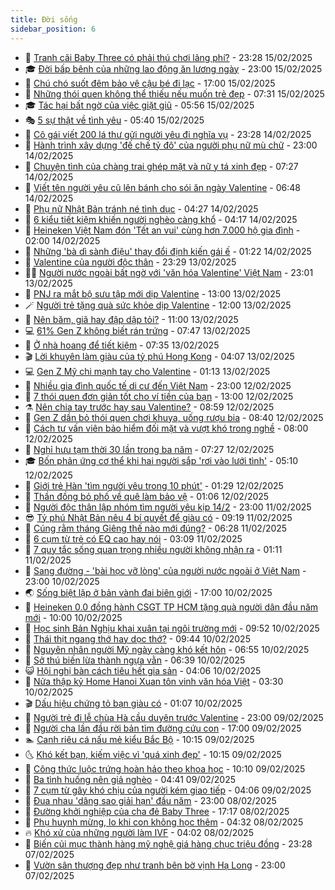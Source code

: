 ```yaml
---
title: Đời sống
sidebar_position: 6
---
```


<!-- vnexpress-doi-song:START -->
- 🚀 [Tranh cãi Baby Three có phải thú chơi lãng phí?](https://vnexpress.net/tranh-cai-baby-three-co-phai-thu-choi-lang-phi-4849228.html) - 23:28 15/02/2025
- 🎓 [Đời bấp bênh của những lao động ăn lương ngày](https://vnexpress.net/doi-bap-benh-cua-nhung-lao-dong-an-luong-ngay-4849949.html) - 23:00 15/02/2025
- 🚦 [Chú chó suốt đêm bảo vệ cậu bé đi lạc](https://vnexpress.net/chu-cho-suot-dem-bao-ve-cau-be-di-lac-4849981.html) - 17:00 15/02/2025
- 🦣 [Những thói quen không thể thiếu nếu muốn trẻ đẹp](https://vnexpress.net/nhung-thoi-quen-khong-the-thieu-neu-muon-tre-dep-4849020.html) - 07:31 15/02/2025
- 🎓 [Tác hại bất ngờ của việc giặt giũ](https://vnexpress.net/tac-hai-bat-ngo-cua-viec-giat-giu-4849880.html) - 05:56 15/02/2025
- 🎭 [5 sự thật về tình yêu](https://vnexpress.net/5-su-that-ve-tinh-yeu-4849893.html) - 05:40 15/02/2025
- 🦅 [Cô gái viết 200 lá thư gửi người yêu đi nghĩa vụ](https://vnexpress.net/co-gai-viet-200-la-thu-gui-nguoi-yeu-di-nghia-vu-4842751.html) - 23:28 14/02/2025
- 🎃 [Hành trình xây dựng &#39;đế chế tỷ đô&#39; của người phụ nữ mù chữ](https://vnexpress.net/hanh-trinh-xay-dung-de-che-ty-do-cua-nguoi-phu-nu-mu-chu-4849289.html) - 23:00 14/02/2025
- 💪 [Chuyện tình của chàng trai ghép mặt và nữ y tá xinh đẹp](https://vnexpress.net/chuyen-tinh-cua-chang-trai-ghep-mat-va-nu-y-ta-xinh-dep-4849208.html) - 07:27 14/02/2025
- 🐻 [Viết tên người yêu cũ lên bánh cho sói ăn ngày Valentine](https://vnexpress.net/viet-ten-nguoi-yeu-cu-len-banh-cho-soi-an-ngay-valentine-4849480.html) - 06:48 14/02/2025
- 🧠 [Phụ nữ Nhật Bản tránh né tình dục](https://vnexpress.net/phu-nu-nhat-ban-tranh-ne-tinh-duc-4849454.html) - 04:27 14/02/2025
- 🐘 [6 kiểu tiết kiệm khiến người nghèo càng khổ](https://vnexpress.net/6-kieu-tiet-kiem-khien-nguoi-ngheo-cang-kho-4849396.html) - 04:17 14/02/2025
- 👹 [Heineken Việt Nam đón &#39;Tết an vui&#39; cùng hơn 7.000 hộ gia đình](https://vnexpress.net/heineken-viet-nam-don-tet-an-vui-cung-hon-7-000-ho-gia-dinh-4848818.html) - 02:00 14/02/2025
- 💂 [Những &#39;bà dì sành điệu&#39; thay đổi định kiến gái ế](https://vnexpress.net/nhung-ba-di-sanh-dieu-thay-doi-dinh-kien-gai-e-4849305.html) - 01:22 14/02/2025
- 🦍 [Valentine của người độc thân](https://vnexpress.net/valentine-cua-nguoi-doc-than-4848314.html) - 23:29 13/02/2025
- 🧑‍🏫 [Người nước ngoài bất ngờ với &#39;văn hóa Valentine&#39; Việt Nam](https://vnexpress.net/nguoi-nuoc-ngoai-bat-ngo-voi-van-hoa-valentine-viet-nam-4849061.html) - 23:01 13/02/2025
- 🧰 [PNJ ra mắt bộ sưu tập mới dịp Valentine](https://vnexpress.net/pnj-ra-mat-bo-suu-tap-moi-dip-valentine-4849185.html) - 13:00 13/02/2025
- 🪄 [Người trẻ tặng quà sức khỏe dịp Valentine](https://vnexpress.net/nguoi-tre-tang-qua-suc-khoe-dip-valentine-4849264.html) - 12:00 13/02/2025
- 🐲 [Nên băm, giã hay đập dập tỏi?](https://vnexpress.net/nen-bam-gia-hay-dap-dap-toi-4848211.html) - 11:00 13/02/2025
- 💻 [61% Gen Z không biết rán trứng](https://vnexpress.net/61-gen-z-khong-biet-ran-trung-4849074.html) - 07:47 13/02/2025
- 🐘 [Ở nhà hoang để tiết kiệm](https://vnexpress.net/o-nha-hoang-de-tiet-kiem-4848299.html) - 07:35 13/02/2025
- 🎬 [Lời khuyên làm giàu của tỷ phú Hong Kong](https://vnexpress.net/loi-khuyen-lam-giau-cua-ty-phu-hong-kong-4848897.html) - 04:07 13/02/2025
- 💻 [Gen Z Mỹ chi mạnh tay cho Valentine](https://vnexpress.net/gen-z-my-chi-manh-tay-cho-valentine-4848628.html) - 01:13 13/02/2025
- 🧰 [Nhiều gia đình quốc tế di cư đến Việt Nam](https://vnexpress.net/nhieu-gia-dinh-quoc-te-di-cu-den-viet-nam-4848296.html) - 23:00 12/02/2025
- 🫣 [7 thói quen đơn giản tốt cho ví tiền của bạn](https://vnexpress.net/7-thoi-quen-don-gian-tot-cho-vi-tien-cua-ban-4848799.html) - 13:00 12/02/2025
- ⚗️ [Nên chia tay trước hay sau Valentine?](https://vnexpress.net/nen-chia-tay-truoc-hay-sau-valentine-4848128.html) - 08:59 12/02/2025
- 🌊 [Gen Z dần bỏ thói quen chơi khuya, uống rượu bia](https://vnexpress.net/gen-z-dan-bo-thoi-quen-choi-khuya-uong-ruou-bia-4848330.html) - 08:40 12/02/2025
- 💃 [Cách tư vấn viên bảo hiểm đối mặt và vượt khó trong nghề](https://vnexpress.net/cach-tu-van-vien-bao-hiem-doi-mat-va-vuot-kho-trong-nghe-4848508.html) - 08:00 12/02/2025
- 🦆 [Nghỉ hưu tạm thời 30 lần trong ba năm](https://vnexpress.net/nghi-huu-tam-thoi-30-lan-trong-ba-nam-4848594.html) - 07:27 12/02/2025
- 🎓 [Bốn phản ứng cơ thể khi hai người sắp &#39;rơi vào lưới tình&#39;](https://vnexpress.net/bon-phan-ung-co-the-khi-hai-nguoi-sap-roi-vao-luoi-tinh-4848323.html) - 05:10 12/02/2025
- 💪 [Giới trẻ Hàn &#39;tìm người yêu trong 10 phút&#39;](https://vnexpress.net/gioi-tre-han-tim-nguoi-yeu-trong-10-phut-4848383.html) - 01:29 12/02/2025
- 🤔 [Thần đồng bỏ phố về quê làm bảo vệ](https://vnexpress.net/than-dong-bo-pho-ve-que-lam-bao-ve-4848297.html) - 01:06 12/02/2025
- 🧰 [Người độc thân lập nhóm tìm người yêu kịp 14/2](https://vnexpress.net/nguoi-doc-than-lap-nhom-tim-nguoi-yeu-kip-14-2-4847512.html) - 23:00 11/02/2025
- 😎 [Tỷ phú Nhật Bản nêu 4 bí quyết để giàu có](https://vnexpress.net/ty-phu-nhat-ban-neu-4-bi-quyet-de-giau-co-4848123.html) - 09:19 11/02/2025
- 🌮 [Cúng rằm tháng Giêng thế nào mới đúng?](https://vnexpress.net/cung-ram-thang-gieng-the-nao-moi-dung-4848022.html) - 06:28 11/02/2025
- 🧠 [6 cụm từ trẻ có EQ cao hay nói](https://vnexpress.net/6-cum-tu-tre-co-eq-cao-hay-noi-4847999.html) - 03:09 11/02/2025
- 🎡 [7 quy tắc sống quan trọng nhiều người không nhận ra](https://vnexpress.net/7-quy-tac-song-quan-trong-nhieu-nguoi-khong-nhan-ra-4847993.html) - 01:11 11/02/2025
- 🎡 [Sang đường - &#39;bài học vỡ lòng&#39; của người nước ngoài ở Việt Nam](https://vnexpress.net/sang-duong-bai-hoc-vo-long-cua-nguoi-nuoc-ngoai-o-viet-nam-4839765.html) - 23:00 10/02/2025
- 🌏 [Sống biệt lập ở bản vành đai biên giới](https://vnexpress.net/song-biet-lap-o-ban-vanh-dai-bien-gioi-4839745.html) - 17:00 10/02/2025
- 🐻 [Heineken 0.0 đồng hành CSGT TP HCM tặng quà người dân đầu năm mới](https://vnexpress.net/heineken-0-0-dong-hanh-csgt-tp-hcm-tang-qua-nguoi-dan-dau-nam-moi-4846513.html) - 10:00 10/02/2025
- 💂 [Học sinh Bản Nghịu khai xuân tại ngôi trường mới](https://vnexpress.net/hoc-sinh-ban-nghiu-khai-xuan-tai-ngoi-truong-moi-4847752.html) - 09:52 10/02/2025
- 🥸 [Thái thịt ngang thớ hay dọc thớ?](https://vnexpress.net/thai-thit-ngang-tho-hay-doc-tho-4847862.html) - 09:44 10/02/2025
- 🌋 [Nguyên nhân người Mỹ ngày càng khó kết hôn](https://vnexpress.net/nguyen-nhan-nguoi-my-ngay-cang-kho-ket-hon-4845831.html) - 06:55 10/02/2025
- 🦩 [Sở thú biến lừa thành ngựa vằn](https://vnexpress.net/so-thu-bien-lua-thanh-ngua-van-4847457.html) - 06:39 10/02/2025
- 😺 [Hội nghị bàn cách tiêu hết gia sản](https://vnexpress.net/hoi-nghi-ban-cach-tieu-het-gia-san-4847542.html) - 04:06 10/02/2025
- 🐻 [Nửa thập kỷ Home Hanoi Xuan tôn vinh văn hóa Việt](https://vnexpress.net/nua-thap-ky-home-hanoi-xuan-ton-vinh-van-hoa-viet-4846907.html) - 03:30 10/02/2025
- 🎬 [Dấu hiệu chứng tỏ bạn giàu có](https://vnexpress.net/dau-hieu-chung-to-ban-giau-co-4847302.html) - 01:07 10/02/2025
- 🎊 [Người trẻ đi lễ chùa Hà cầu duyên trước Valentine](https://vnexpress.net/nguoi-tre-di-le-chua-ha-cau-duyen-truoc-valentine-4847505.html) - 23:00 09/02/2025
- 💄 [Người cha lần đầu rời bản tìm đường cứu con](https://vnexpress.net/nguoi-cha-lan-dau-roi-ban-tim-duong-cuu-con-4846389.html) - 17:00 09/02/2025
- 🏊 [Canh riêu cá nấu mẻ kiểu Bắc Bộ](https://vnexpress.net/canh-rieu-ca-nau-me-kieu-bac-bo-4847249.html) - 10:15 09/02/2025
- 🌜 [Khó kết bạn, kiếm việc vì &#39;quá xinh đẹp&#39;](https://vnexpress.net/kho-ket-ban-kiem-viec-vi-qua-xinh-dep-4847192.html) - 10:15 09/02/2025
- 🤡 [Công thức luộc trứng hoàn hảo theo khoa học](https://vnexpress.net/cong-thuc-luoc-trung-hoan-hao-theo-khoa-hoc-4847462.html) - 10:10 09/02/2025
- 🥰 [Ba tình huống nên giả nghèo](https://vnexpress.net/ba-tinh-huong-nen-gia-ngheo-4847126.html) - 04:41 09/02/2025
- 🦍 [7 cụm từ gây khó chịu của người kém giao tiếp](https://vnexpress.net/7-cum-tu-gay-kho-chiu-cua-nguoi-kem-giao-tiep-4847166.html) - 04:06 09/02/2025
- 🫣 [Đua nhau &#39;dâng sao giải hạn&#39; đầu năm](https://vnexpress.net/dua-nhau-dang-sao-giai-han-dau-nam-4846600.html) - 23:00 08/02/2025
- 🚦 [Đường khởi nghiệp của cha đẻ Baby Three](https://vnexpress.net/duong-khoi-nghiep-cua-cha-de-baby-three-4847128.html) - 17:17 08/02/2025
- 🐘 [Phụ huynh mừng, lo khi con không học thêm](https://vnexpress.net/phu-huynh-mung-lo-khi-con-khong-hoc-them-4846814.html) - 04:32 08/02/2025
- 🔥 [Khó xử của những người làm IVF](https://vnexpress.net/kho-xu-cua-nhung-nguoi-lam-ivf-4845867.html) - 04:02 08/02/2025
- 🎃 [Biến củi mục thành hàng mỹ nghệ giá hàng chục triệu đồng](https://vnexpress.net/bien-cui-muc-thanh-hang-my-nghe-gia-hang-chuc-trieu-dong-4839473.html) - 23:28 07/02/2025
- 🥳 [Vườn sân thượng đẹp như tranh bên bờ vịnh Hạ Long](https://vnexpress.net/vuon-san-thuong-dep-nhu-tranh-ben-bo-vinh-ha-long-4846146.html) - 23:00 07/02/2025<!-- vnexpress-doi-song:END -->
